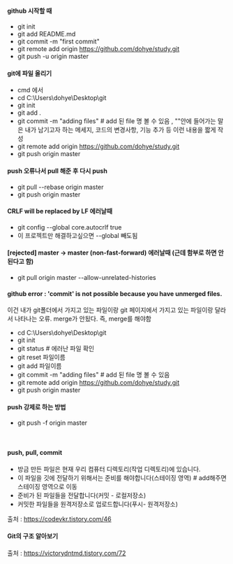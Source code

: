 #### github 시작할 때
- git init
- git add README.md
- git commit -m "first commit"
- git remote add origin https://github.com/dohye/study.git
- git push -u origin master

#### git에 파일 올리기 

- cmd 에서
- cd C:\Users\dohye\Desktop\git
- git init
- git add .
- git commit -m "adding files" # add 된 file 명 볼 수 있음 , ""안에 들어가는 말은 내가 남기고자 하는 메세지, 코드의 변경사항, 기능 추가 등 이런 내용을 짧게 작성
- git remote add origin https://github.com/dohye/study.git
- git push origin master

#### push 오류나서 pull 해준 후 다시 push
- git pull --rebase origin master
- git push origin master

#### CRLF will be replaced by LF 에러날때
- git config --global core.autocrlf true
- 이 프로젝트만 해결하고싶으면 --global 빼도됨 

####  [rejected] master -> master (non-fast-forward) 에러날때 (근데 함부로 하면 안된다고 함)
- git pull origin master --allow-unrelated-histories

#### github error : 'commit' is not possible because you have unmerged files.
이건 내가 git폴더에서 가지고 있는 파일이랑 git 페이지에서 가지고 있는 파일이랑 달라서 나타나는 오류. merge가 안됬다. 즉, merge를 해야함

- cd C:\Users\dohye\Desktop\git
- git init
- git status # 에러난 파일 확인
- git reset 파일이름
- git add 파일이름
- git commit -m "adding files" # add 된 file 명 볼 수 있음
- git remote add origin https://github.com/dohye/study.git
- git push origin master

#### push 강제로 하는 방법
- git push -f origin master


<br/>

#### push, pull, commit

- 방금 만든 파일은 현재 우리 컴퓨터 디렉토리(작업 디렉토리)에 있습니다.
- 이 파일을 깃에 전달하기 위해서는 준비를 해야합니다(스테이징 영역) # add해주면 스테이징 영역으로 이동
- 준비가 된 파일들을 전달합니다(커밋 - 로컬저장소)
- 커밋한 파일들을 원격저장소로 업로드합니다(푸시- 원격저장소)

출처 : <https://codevkr.tistory.com/46>

#### Git의 구조 알아보기
출처 : <https://victorydntmd.tistory.com/72>
